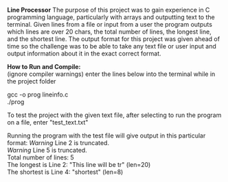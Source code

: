 **Line Processor**
The purpose of this project was to gain experience in C programming language, particularly with arrays and outputting text to the terminal. Given lines from a file or input from a user the program outputs which lines are over 20 chars, the total number of lines, the longest line, and the shortest line. The output format for this project was given ahead of time so the challenge was to be able to take any text file or user input and output information about it in the exact correct format.

**How to Run and Compile:**  
(ignore compiler warnings) 
enter the lines below into the terminal while in the project folder  

gcc -o prog lineinfo.c  
./prog  

To test the project with the given text file, after selecting to run the program on a file, enter "test_text.txt"

Running the program with the test file will give output in this particular format:
*Warning* Line 2 is truncated.  
*Warning* Line 5 is truncated.  
Total number of lines: 5  
The longest is Line 2: "This line will be tr" (len=20)  
The shortest is Line 4: "shortest" (len=8)  
